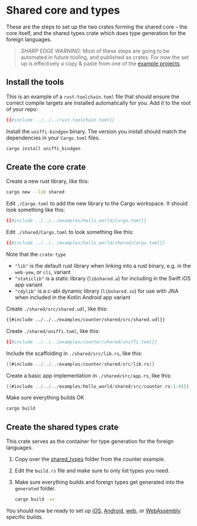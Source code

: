 # Shared core and types

These are the steps to set up the two crates forming the shared core – the core itself, and the shared types crate which does type generation for the foreign languages.

> _SHARP EDGE WARNING_: Most of these steps are going to be automated in future tooling, and published as crates. For now the set up is effectively a copy & paste from one of the [example projects](https://github.com/redbadger/crux/tree/master/examples).

## Install the tools

This is an example of a `rust-toolchain.toml` file that should ensure the correct compile targets are installed automatically for you. Add it to the root of your repo:

<!--- includes fail when indented see https://github.com/rust-lang/mdBook/pull/1718 --->

```toml
{{#include ../../../rust-toolchain.toml}}
```

Install the `uniffi-bindgen` binary. The version you install should match the dependencies in your `Cargo.toml` files.

```sh
cargo install uniffi_bindgen
```

## Create the core crate

Create a new rust library, like this:

```sh
cargo new --lib shared
```

Edit `./Cargo.toml` to add the new library to the Cargo workspace. It should look something like this:

```toml
{{#include ../../../examples/hello_world/Cargo.toml}}
```

Edit `./shared/Cargo.toml` to look something like this:

```toml
{{#include ../../../examples/hello_world/shared/Cargo.toml}}
```

Note that the `crate-type`

- `"lib"` is the default rust library when linking into a rust binary, e.g. in the `web-yew`, or `cli`, variant
- `"staticlib"` is a static library (`libshared.a`) for including in the Swift iOS app variant
- `"cdylib"` is a c-abi dynamic library (`libshared.so`) for use with JNA when included in the Kotlin Android app variant

Create `./shared/src/shared.udl`, like this:

```txt
{{#include ../../../examples/counter/shared/src/shared.udl}}
```

Create `./shared/uniffi.toml`, like this:

```toml
{{#include ../../../examples/counter/shared/uniffi.toml}}
```

Include the scaffolding in `./shared/src/lib.rs`, like this:

```rust
{{#include ../../../examples/counter/shared/src/lib.rs}}
```

Create a basic app implementation in `./shared/src/app.rs`, like this:

```rust
{{#include ../../../examples/hello_world/shared/src/counter.rs:1:45}}
```

Make sure everything builds OK

```sh
cargo build
```

## Create the shared types crate

This crate serves as the container for type generation for the foreign languages.

1. Copy over the [shared_types](https://github.com/redbadger/crux/tree/master/examples/counter/shared_types) folder from the counter example.

1. Edit the `build.rs` file and make sure to only list types you need.

1. Make sure everything builds and foreign types get generated into the `generated` folder.

   ```sh
   cargo build -vv
   ```

You should now be ready to set up [iOS](ios.md), [Android](android.md), [web](web_react.md), or [WebAssembly](web_yew.md) specific builds.
